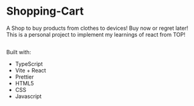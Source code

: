 # Shopping-Cart

A Shop to buy products from clothes to devices! Buy now or regret later!
This is a personal project to implement my learnings of react from TOP!

##

Built with:

- TypeScript
- Vite + React
- Prettier
- HTML5
- CSS
- Javascript
